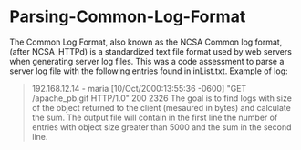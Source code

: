 # Parsing-Common-Log-Format
The Common Log Format, also known as the NCSA Common log format, (after NCSA_HTTPd) is a standardized text file format used by web servers when generating server log files.
This was a code assessment to parse a server log file with the following entries found in inList.txt.
Example of log:
>192.168.12.14 - maria [10/Oct/2000:13:55:36 -0600] "GET /apache_pb.gif HTTP/1.0" 200 2326
The goal is to find logs with size of the object returned to the client (mesaured in bytes) and calculate the sum.
The output file will contain in the first line the number of entries with object size greater than 5000 and the sum in the second line.
